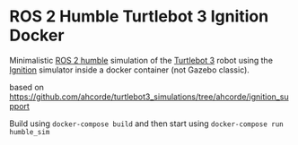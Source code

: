 # ROS 2 Humble Turtlebot 3 Ignition Docker
Minimalistic [ROS 2 humble](https://docs.ros.org/en/humble/index.html) simulation of the [Turtlebot 3](https://www.turtlebot.com/turtlebot3/) robot using the [Ignition](https://ignitionrobotics.org/) simulator inside a docker container (not Gazebo classic).

based on https://github.com/ahcorde/turtlebot3_simulations/tree/ahcorde/ignition_support

Build using `docker-compose build` and then start using `docker-compose run humble_sim`